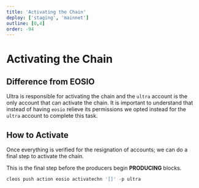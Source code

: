 ```yaml
---
title: 'Activating the Chain'
deploy: ['staging', 'mainnet']
outline: [0,4]
order: -94
---
```


# Activating the Chain

## Difference from EOSIO

Ultra is responsible for activating the chain and the `ultra` account is the only account that can activate the chain. It is important to understand that instead of having `eosio` relieve its permissions we opted instead for the `ultra` account to complete this task.

## How to Activate

Once everything is verified for the resignation of accounts; we can do a final step to activate the chain.

This is the final step before the producers begin **PRODUCING** blocks.

```typescript
cleos push action eosio activatechn '[]' -p ultra
```